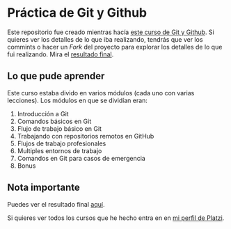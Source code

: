 # Práctica de Git y Github

Este repositorio fue creado mientras hacía [este curso de Git y Github](https://platzi.com/clases/git-github/). Si quieres ver los detalles de lo que iba realizando, tendrás que ver los commints o hacer un _Fork_ del proyecto para explorar los detalles de lo que fui realizando. Mira el [resultado final](https://kennylajara.github.io/git-github/).

## Lo que pude aprender

Este curso estaba divido en varios módulos (cada uno con varias lecciones). Los módulos en que se dividían eran:

1.  Introducción a Git
2. Comandos básicos en Git
3. Flujo de trabajo básico en Git
4. Trabajando con repositorios remotos en GitHub
5. Flujos de trabajo profesionales
6. Multiples entornos de trabajo
7. Comandos en Git para casos de emergencia
8. Bonus

## Nota importante

Puedes ver el resultado final [aquí](https://kennylajara.github.io/git-github/).

Si quieres ver todos los cursos que he hecho entra en en [mi perfil de Platzi](https://platzi.com/@kennylajara/).
